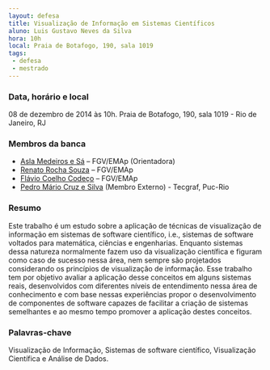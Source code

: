 ```yaml
---
layout: defesa
title: Visualização de Informação em Sistemas Científicos
aluno: Luis Gustavo Neves da Silva
hora: 10h
local: Praia de Botafogo, 190, sala 1019
tags:
 - defesa
 - mestrado
---
```


### Data, horário e local

08 de dezembro de 2014 às 10h. Praia de Botafogo, 190, sala 1019 - Rio
de Janeiro, RJ
 
### Membros da banca

- [Asla Medeiros e Sá](/people/asla.sa.html) – FGV/EMAp (Orientadora)
- [Renato Rocha Souza](/people/renato.souza.html) – FGV/EMAp
- [Flávio Coelho Codeço](/people/flavio.coelho.html) – FGV/EMAp 
- [Pedro Mário Cruz e Silva](http://lattes.cnpq.br/6273068677376442) (Membro Externo) - Tecgraf, Puc-Rio
 
### Resumo
 
Este trabalho é um estudo sobre a aplicação de técnicas de
visualização de informação em sistemas de software científico, i.e.,
sistemas de software voltados para matemática, ciências e
engenharias. Enquanto sistemas dessa natureza normalmente fazem uso da
visualização científica e figuram como caso de sucesso nessa área, nem
sempre são projetados considerando os princípios de visualização de
informação. Esse trabalho tem por objetivo avaliar a aplicação desse
conceitos em alguns sistemas reais, desenvolvidos com diferentes
níveis de entendimento nessa área de conhecimento e com base nessas
experiências propor o desenvolvimento de componentes de software
capazes de facilitar a criação de sistemas semelhantes e ao mesmo
tempo promover a aplicação destes conceitos.
 
### Palavras-chave

Visualização de Informação, Sistemas de software científico,
Visualização Científica e Análise de Dados.
